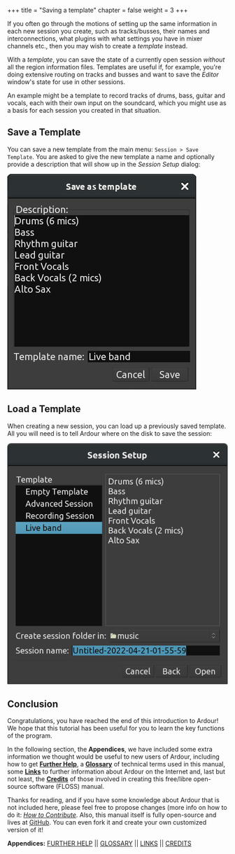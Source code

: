 +++
title = "Saving a template"
chapter = false
weight = 3
+++

If you often go through the motions of setting up the same information in each
new session you create, such as tracks/busses, their names and interconnections, what plugins with what settings you have in mixer channels
etc., then you may wish to create a _template_ instead.

With a _template_, you can save the state of a currently open session _without_
all the region information files. Templates are useful if, for example, you're
doing extensive routing on tracks and busses and want to save the _Editor_
window's state for use in other sessions.

An example might be a template to record tracks of drums, bass, guitar and
vocals, each with their own input on the soundcard, which you might use as a
basis for each session you created in that situation. 

## Save a Template

You can save a new template from the main menu: `Session > Save Template`. You
are asked to give the new template a name and optionally provide a description that will show up in the _Session Setup_ dialog:

![template1](en/ardour7-save-template.png)

## Load a Template

When creating a new session, you can load up a previously saved template. All
you will need is to tell Ardour where on the disk to save the session:

![template2](en/ardour7-session-setup.png)

## Conclusion

Congratulations, you have reached the end of this introduction to Ardour! We
hope that this tutorial has been useful for you to learn the key functions of
the program.

In the following section, the **Appendices**, we have included some extra
information we thought would be useful to new users of Ardour, including how to
get [**Further Help**](../further-help), a [**Glossary**](../glossary) of
technical terms used in this manual, some [**Links**](../links) to further
information about Ardour on the Internet and, last but not least, the
[**Credits**](../credits) of those involved in creating this free/libre
open-source software (FLOSS) manual.

Thanks for reading, and if you have some knowledge about Ardour that is not
included here, please feel free to propose changes (more info on how to do it:
[_How to Contribute_](../how-to-contribute/). Also, this manual itself is fully
open-source and lives at
[GitHub](https://github.com/prokoudine/ardour-tutorial).
You can even fork it and create your own customized version of it!

**Appendices:**
[FURTHER HELP](../further-help)   ||
[GLOSSARY](../glossary)   ||
[LINKS](../links)   ||
[CREDITS](../credits)
